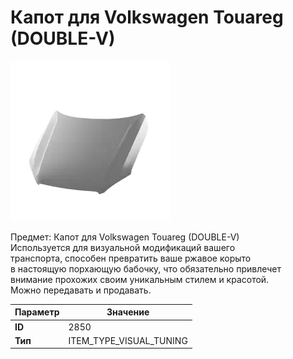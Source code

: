 # Капот для Volkswagen Touareg (DOUBLE-V)

![Item Image](../img/2850.webp?raw=true)

Предмет: Капот для Volkswagen Touareg (DOUBLE-V)<br>Используется для визуальной модификаций вашего<br>транспорта, способен превратить ваше ржавое корыто<br>в настоящую порхающую бабочку, что обязательно привлечет<br>внимание прохожих своим уникальным стилем и красотой.<br>Можно передавать и продавать.


| Параметр | Значение |
|----------|----------|
| **ID** | 2850 |
| **Тип** | ITEM_TYPE_VISUAL_TUNING |

